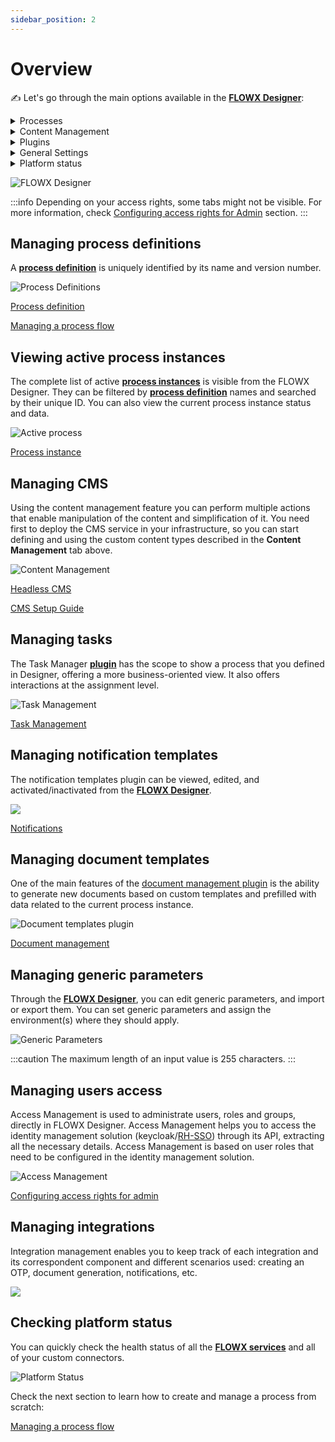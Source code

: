```yaml
---
sidebar_position: 2
---
```


# Overview

:writing_hand: Let's go through the main options available in the [**FLOWX Designer**](../terms/flowx-ai-designer):

<details>

<summary>Processes</summary>

#### Process Definitions

* create, view, run and edit [processes](../building-blocks/process/process.md)
* view versioning history

#### Active Process

* view active [process instances](../terms/flowx-process-instance)
* [token](../terms/token) instance and its content
* [subprocesses](../terms/flowx-subprocess)

</details>

<details>

<summary>Content Management</summary>

#### Enumerations

* nomenclature containing static value definitions
* used to manage a list of values that can be used as content in UI components or templates

#### Substitution tags

* used to generate dynamic content across the platform
* list of values used for localization

#### Content models

* content models are used to create complex content collections

#### Languages

* enumeration values can be defined for a specific language

#### Source systems

* used for multiple source systems, if multiple [**enumerations**](../terms/flowx-enumerations) values are needed to communicate with other systems

[Example here](../platform-deep-dive/core-components/core-extensions/content-management/using-the-service.md#example-request-a-label-by-language-or-source-system-code)

#### Media Library

* serves as a centralized hub for managing and organizing various types of media files, including images, GIFs, and more

</details>

<details>

<summary>Plugins</summary>

#### Task manager

* it is a [**plugin**](../terms/flowx-plugins) suitable for back-officers and supervisors as it can be used to easily track and assign activities/tasks inside a company
* for more information, check the [Task Management](../platform-deep-dive/plugins/custom-plugins/task-management/task-management.md) section

#### Notification templates

* send various types of notifications: SMS, push notifications to mobile devices, emails
* forward custom notifications to external outgoing services
* generate and validate [OTP](../platform-deep-dive/plugins/custom-plugins/notifications-plugin/using-notifications-plugin/otp-flow/otp-flow.md) passwords for user identity verification
* for more information, check the [Notification templates plugin](../platform-deep-dive/plugins/custom-plugins/notifications-plugin/notifications-plugin.md) section

#### Document templates

* store and make changes to documents
* generate documents based on predefined templates (docx or HTML) and custom process related data
* convert documents between various formats
* splitting bulk documents into smaller separate documents
* editing documents to add generated barcodes/signatures and pictures
* for more information, check the [Document templates plugin](../platform-deep-dive/plugins/custom-plugins/documents-plugin/documents-plugin.md) section

</details>

<details>

<summary>General Settings</summary>

#### Generic parameters

* you can add generic parameters by defining key-value pairs
* they are used for values that might change from one environment to another
* for example, an URL that has different values from a development environment to a production environment

#### Access management

* Access Management is used to administrate users, roles and groups
* Access Management is accessing keycloak through an API call, extracting all the necessary details
* it is based on user roles that need to be configured in the identity management solution

#### Integration management

* Integration management helps you configure integrations between the following components: [**FLOWX Process engine**](../terms/flowxai-process-engine), [**plugins**](../terms/flowx-plugins), or different adapters
* Integration management enables you to keep track of each integration and its correspondent component and different scenarios used: creating an OTP, document generation, notifications, etc

</details>

<details>

<summary>Platform status</summary>

* you can check the platform's health by using the **Platform Status** feature
* you can also check the installed versions against the suggested versions for each [**FLOWX Component**](../terms/microservices)

</details>


![FLOWX Designer](https://s3.eu-west-1.amazonaws.com/docx.flowx.ai/flowx-designer/designer_overview.gif#center)

:::info
Depending on your access rights, some tabs might not be visible. For more information, check [Configuring access rights for Admin](designer-setup-guide/configuring-access-rights-for-admin.md) section.
:::

## Managing process definitions

A [**process definition**](../terms/flowx-process-definition) is uniquely identified by its name and version number.

![Process Definitions](https://s3.eu-west-1.amazonaws.com/docx.flowx.ai/flowx-designer/designer_process_definitions.gif)

[Process definition](../building-blocks/process/process-definition.md)

[Managing a process flow](./managing-a-process-flow/managing-a-process-flow.md)

## Viewing active process instances

The complete list of active [**process instances**](../terms/flowx-process-instance) is visible from the FLOWX Designer. They can be filtered by [**process definition**](../terms/flowx-process-definition) names and searched by their unique ID. You can also view the current process instance status and data.

![Active process](https://s3.eu-west-1.amazonaws.com/docx.flowx.ai/flowx-designer/designer_active_process.png)

[Process instance](../building-blocks/process/active-process/process-instance.md)

## Managing CMS

Using the content management feature you can perform multiple actions that enable manipulation of the content and simplification of it. You need first to deploy the CMS service in your infrastructure, so you can start defining and using the custom content types described in the **Content Management** tab above.

![Content Management](https://s3.eu-west-1.amazonaws.com/docx.flowx.ai/flowx-designer/designer_cms.gif)

[Headless CMS](../platform-deep-dive/core-components/core-extensions/content-management/content-management.md)

[CMS Setup Guide](../platform-setup-guides/cms-setup-guide/cms-setup-guide.md)

## Managing tasks

The Task Manager [**plugin**](../terms/flowx-plugins) has the scope to show a process that you defined in Designer, offering a more business-oriented view. It also offers interactions at the assignment level.

![Task Management](https://s3.eu-west-1.amazonaws.com/docx.flowx.ai/3.2/designer_task_manager.png)

[Task Management](../platform-deep-dive/plugins/custom-plugins/task-management/task-management.md)

## Managing notification templates

The notification templates plugin can be viewed, edited, and activated/inactivated from the [**FLOWX Designer**](../terms/flowx-ai-designer).

![](https://s3.eu-west-1.amazonaws.com/docx.flowx.ai/flowx-designer/designer_notification_templates.png)

[Notifications](../platform-deep-dive/plugins/custom-plugins/notifications-plugin/notifications-plugin.md)

## Managing document templates

One of the main features of the [document management plugin](../platform-deep-dive/plugins/custom-plugins/documents-plugin/documents-plugin.md) is the ability to generate new documents based on custom templates and prefilled with data related to the current process instance.

![Document templates plugin](https://s3.eu-west-1.amazonaws.com/docx.flowx.ai/3.2/designer_documents.png)

[Document management](../platform-deep-dive/plugins/custom-plugins/documents-plugin/documents-plugin.md)

## Managing generic parameters

Through the [**FLOWX Designer**](../terms/flowx-ai-designer), you can edit generic parameters, and import or export them. You can set generic parameters and assign the environment(s) where they should apply.

![Generic Parameters](https://s3.eu-west-1.amazonaws.com/docx.flowx.ai/flowx-designer/designer_generic_params.png)

:::caution
The maximum length of an input value is 255 characters.
:::

## Managing users access

Access Management is used to administrate users, roles and groups, directly in FLOWX Designer. Access Management helps you to access the identity management solution (keycloak/[RH-SSO](https://access.redhat.com/products/red-hat-single-sign-on)) through its API, extracting all the necessary details. Access Management is based on user roles that need to be configured in the identity management solution.

![Access Management](https://s3.eu-west-1.amazonaws.com/docx.flowx.ai/3.2/designer_access_mng.png)

[Configuring access rights for admin](designer-setup-guide/configuring-access-rights-for-admin)

## Managing integrations

Integration management enables you to keep track of each integration and its correspondent component and different scenarios used: creating an OTP, document generation, notifications, etc.

![](https://s3.eu-west-1.amazonaws.com/docx.flowx.ai/flowx-designer/designer_integrations.png)

## Checking platform status

You can quickly check the health status of all the [**FLOWX services**](../terms/microservices) and all of your custom connectors.

![Platform Status](https://s3.eu-west-1.amazonaws.com/docx.flowx.ai/flowx-designer/designer_platform_status.png)

Check the next section to learn how to create and manage a process from scratch:

[Managing a process flow](managing-a-process-flow/)
